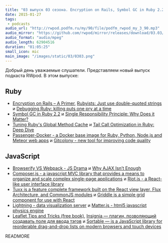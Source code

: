 ```yaml
---
title: "03 выпуск 03 сезона. Encryption on Rails, Symbol GC in Ruby 2.2, Gitcolony, Browserify VS Webpack, Lightning и прочее"
date: 2015-01-27
tags:
 - podcasts
audio_url: "http://rwpod.podfm.ru/my/90/file/podfm_rwpod_my_3_90.mp3"
audio_mirror: "https://github.com/rwpod/mirror/releases/download/03.03/0303.mp3"
audio_format: "audio/mpeg"
audio_length: 62904516
duration: "01:05:25"
small_icon: mic
main_image: "/images/static/03/0303.png"
---
```


Добрый день уважаемые слушатели. Представляем новый выпуск подкаста RWpod. В этом выпуске:

## Ruby

 - [Encryption on Rails – A Primer](http://product.reverb.com/2015/01/20/encryption-on-rails-a-primer/), [Rubyists: Just use double-quoted strings](http://viget.com/extend/just-use-double-quoted-ruby-strings) и [Debugging Ruby: killing puts one pry at a time](https://dnlserrano.github.io/2015/01/11/debugging-ruby/)
 - [Symbol GC in Ruby 2.2](http://www.sitepoint.com/symbol-gc-ruby-2-2/) и [Single Responsibility Principle: Why Does it Matter?](http://blog.8thlight.com/elizabeth-engelman/2015/01/22/single-responsibility-principle-why-does-it-matter.html)
 - [Tuning Ruby's Global Method Cache](http://www.shopify.com/technology/16777156-tuning-rubys-global-method-cache) и [Tail Call Optimization in Ruby: Deep Dive](http://blog.tdg5.com/tail-call-optimization-ruby-deep-dive/)
 - [Passenger-Docker - a Docker base image for Ruby, Python, Node.js and Meteor web apps](https://github.com/phusion/passenger-docker) и [Gitcolony - new tool for improving code quality](https://www.gitcolony.com/)

## JavaScript

 - [Browserify VS Webpack - JS Drama](http://blog.namangoel.com/browserify-vs-webpack-js-drama) и [Why AJAX Isn’t Enough](http://www.smashingmagazine.com/2015/01/13/why-ajax-isnt-enough/)
 - [Composer.js - a javascript MVC library that provides a means to organize and scale complex single-page applications](http://lyonbros.github.io/composer.js/) и [Riot.js - a React-like user interface library](https://muut.com/riotjs/)
 - [Tuxx is a feature complete framework built on the React view layer, Flux Architecture, and CommonJS modules](http://www.tuxedojs.org/) и [Griddle is a simple grid component for use with React](https://dynamictyped.github.io/Griddle/)
 - [Lightning - data visualization server](http://lightning-viz.org/) и [Matter.js - html5 javascript physics engine](http://brm.io/matter-js/)
 - [Leaflet Tips and Tricks (free book)](https://leanpub.com/leaflet-tips-and-tricks/read), [Insignia — плагин, позволяющий создавать поле для ввода тэгов](http://bevacqua.github.io/insignia/) и [Sortable — is a JavaScript library for reorderable drag-and-drop lists on modern browsers and touch devices](http://rubaxa.github.io/Sortable/)

READMORE

